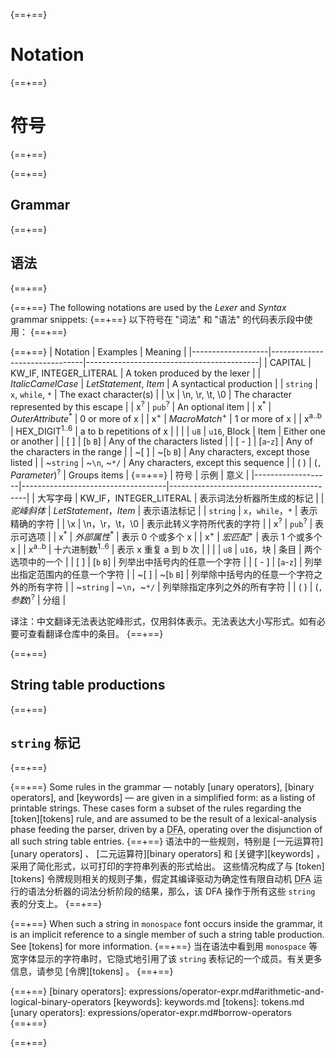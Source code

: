 {==+==}
# Notation
{==+==}
# 符号
{==+==}


{==+==}
## Grammar
{==+==}
## 语法
{==+==}


{==+==}
The following notations are used by the *Lexer* and *Syntax* grammar snippets:
{==+==}
以下符号在 "词法" 和 "语法" 的代码表示段中使用：
{==+==}


{==+==}
| Notation          | Examples                      | Meaning                                   |
|-------------------|-------------------------------|-------------------------------------------|
| CAPITAL           | KW_IF, INTEGER_LITERAL        | A token produced by the lexer             |
| _ItalicCamelCase_ | _LetStatement_, _Item_        | A syntactical production                  |
| `string`          | `x`, `while`, `*`             | The exact character(s)                    |
| \\x               | \\n, \\r, \\t, \\0            | The character represented by this escape  |
| x<sup>?</sup>     | `pub`<sup>?</sup>             | An optional item                          |
| x<sup>\*</sup>    | _OuterAttribute_<sup>\*</sup> | 0 or more of x                            |
| x<sup>+</sup>     |  _MacroMatch_<sup>+</sup>     | 1 or more of x                            |
| x<sup>a..b</sup>  | HEX_DIGIT<sup>1..6</sup>      | a to b repetitions of x                   |
| \|                | `u8` \| `u16`, Block \| Item  | Either one or another                     |
| \[ ]               | \[`b` `B`]                     | Any of the characters listed              |
| \[ - ]             | \[`a`-`z`]                     | Any of the characters in the range        |
| ~\[ ]              | ~\[`b` `B`]                    | Any characters, except those listed       |
| ~`string`         | ~`\n`, ~`*/`                  | Any characters, except this sequence      |
| ( )               | (`,` _Parameter_)<sup>?</sup> | Groups items                              |
{==+==}
| 符号              | 示例                               | 意义                                     |
|-------------------|------------------------------------|------------------------------------------|
| 大写字母           | KW_IF，INTEGER_LITERAL            | 表示词法分析器所生成的标记                |
| _驼峰斜体_        | _LetStatement_，_Item_             | 表示语法标记                              |
| `string`          | `x`，`while`，`*`                  | 表示精确的字符                            |
| \\x               | \\n，\\r，\\t，\\0                 | 表示此转义字符所代表的字符                |
| x<sup>?</sup>     | `pub`<sup>?</sup>                  | 表示可选项                                |
| x<sup>\*</sup>    | _外部属性_<sup>\*</sup>      | 表示 0 个或多个 x                          |
| x<sup>+</sup>     | _宏匹配_<sup>+</sup>           | 表示 1 个或多个 x                          |
| x<sup>a..b</sup>  | 十六进制数<sup>1..6</sup>           | 表示 x 重复 a 到 b 次                      |
| \|                | `u8` \| `u16`，块 \| 条目        | 两个选项中的一个                          |
| \[ ]              | \[`b` `B`]                         | 列举出中括号内的任意一个字符              |
| \[ - ]            | \[`a`-`z`]                         | 列举出指定范围内的任意一个字符            |
| ~\[ ]             | ~\[`b` `B`]                        | 列举除中括号内的任意一个字符之外的所有字符 |
| ~`string`         | ~`\n`，~`*/`                       | 列举除指定序列之外的所有字符              |
| ( )               | (`,` _参数_)<sup>?</sup>      | 分组                                      |

译注：中文翻译无法表达驼峰形式，仅用斜体表示。无法表达大小写形式。如有必要可查看翻译仓库中的条目。
{==+==}


{==+==}
## String table productions
{==+==}
## `string` 标记
{==+==}


{==+==}
Some rules in the grammar &mdash; notably [unary operators], [binary
operators], and [keywords] &mdash; are given in a simplified form: as a listing
of printable strings. These cases form a subset of the rules regarding the
[token][tokens] rule, and are assumed to be the result of a lexical-analysis
phase feeding the parser, driven by a <abbr title="Deterministic Finite
Automaton">DFA</abbr>, operating over the disjunction of all such string table
entries.
{==+==}
语法中的一些规则，特别是 [一元运算符][unary operators] 、 [二元运算符][binary operators] 和 [关键字][keywords] ，采用了简化形式，以可打印的字符串列表的形式给出。
这些情况构成了与 [token][tokens] 令牌规则相关的规则子集，假定其编译驱动为确定性有限自动机 <abbr title="Deterministic Finite Automaton">DFA</abbr>
运行的语法分析器的词法分析阶段的结果，那么，该 DFA 操作于所有这些 `string` 表的分支上。
{==+==}


{==+==}
When such a string in `monospace` font occurs inside the grammar,
it is an implicit reference to a single member of such a string table
production. See [tokens] for more information.
{==+==}
当在语法中看到用 `monospace` 等宽字体显示的字符串时，它隐式地引用了该 `string` 表标记的一个成员。有关更多信息，请参见 [令牌][tokens] 。
{==+==}


{==+==}
[binary operators]: expressions/operator-expr.md#arithmetic-and-logical-binary-operators
[keywords]: keywords.md
[tokens]: tokens.md
[unary operators]: expressions/operator-expr.md#borrow-operators
{==+==}

{==+==}